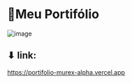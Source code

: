 # 👾Meu Portifólio
![image](https://github.com/user-attachments/assets/e66a2c74-59f6-440d-9774-c094c875f732)
## ⬇︎ link: 
https://portifolio-murex-alpha.vercel.app
